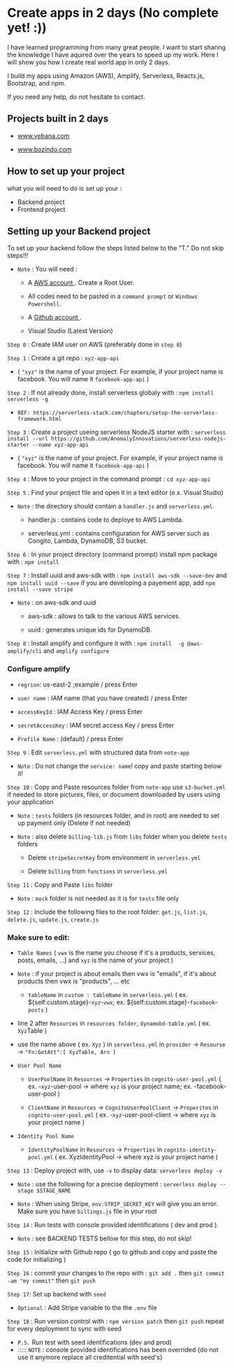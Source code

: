 # Create apps in 2 days (No complete yet! :))
I have learned programming from many great people. I want to start sharing the knowledge I have aquired over the years to speed up my work.
Here I will show you how I create real world app in only 2 days.

I build my apps using Amazon (AWS), Amplify, Serverless, Reacts.js, Bootstrap, and npm.

If you need any help, do not hesitate to contact. 

## Projects built in 2 days
* <a href="https://www.yebana.com"> www.yebana.com </a>

* <a href="https://www.bozindo.com"> www.bozindo.com </a>

## How to set up your project

what you will need to do is set up your :
* Backend project 
* Frontend project

## Setting up your Backend project 

To set up your backend follow the steps listed below to the "T." Do not skip steps!!! 

- `Note` : You will need : 

  - A <a href="https://aws.amazon.com/"> AWS account </a>. Create a Root User.
  
  - All codes need to be pasted in a `command prompt` or `Windows Powershell`.
  
  - A <a href="https://github.com/"> Github account </a>.
  
  - Visual Studio (Latest Version)

`Step 0` : Create IAM user on AWS (preferably done in `step 8`)

`Step 1` : Create a git repo : `xyz-app-api` 

  * ( `"xyz"` is the name of your project. For example, if your project name is facebook. You will name it `facebook-app-api` )

`Step 2` : If not already done, install serverless globaly with : `npm install serverless -g`

- `REF: https://serverless-stack.com/chapters/setup-the-serverless-framework.html`

`Step 3` : Create a project useing serverless NodeJS starter with : `serverless install --url https://github.com/AnomalyInnovations/serverless-nodejs-starter --name xyz-app-api`

 * ( `"xyz"` is the name of your project. For example, if your project name is facebook. You will name it `facebook-app-api` )

`Step 4` : Move to your project in the command prompt :  `cd xyz-app-api`

`Step 5` : Find your project file and open it in a text editor (e.x. Visual Studio)

- `Note` : the directory should contain a `handler.js` and `serverless.yml`. 

  - handler.js : contains code to deploye to AWS Lambda.

  - serverless.yml : contains configuration for AWS server such as Congito, Lambda, DynamoDB, S3 bucket.

`Step 6` : In your project directory (command prompt) install npm package with : `npm install`

`Step 7` : Install uuid and aws-sdk with : `npm install aws-sdk --save-dev` and `npm install uuid --save` if you are developing a payement app, add `npm install --save stripe`

- `Note` : on aws-sdk and uuid

  - aws-sdk : allows to talk to the various AWS services.

  - uuid :  generates unique ids for DynamoDB.

`Step 8` : Install amplify and configure it with : `npm install  -g @aws-amplify/cli` and `amplify configure`

### Configure amplify

  - `regrion`: us-east-2 ;example / press Enter

  - `user name` : IAM name (that you have created) / press Enter

  - `accessKeyId` : IAM Access Key / press Enter

  - `secretAccessKey` : IAM secret access Key / press Enter

  - `Profile Name` : (default) / press Enter

`Step 9` : Edit `serverless.yml` with structured data from `note-app`

- `Note` : Do not change the `service: name`! copy and paste starting below it!

`Step 10` : Copy and Paste resources folder from `note-app` use `s3-bucket.yml` if needed to store pictures, files, or document downloaded by users using your application

- `Note` : `tests` folders (in resources folder, and in root) are needed to set up payment only (Delete if not needed)

- `Note` : also delete `billing-lib.js` from `libs` folder when you delete `tests` folders

  - Delete `stripeSecretKey` from environment in `serverless.yml`

  - Delete `billing` from `functions` in `serverless.yml`

`Step 11` : Copy and Paste `libs` folder 

- `Note` : `mock` folder is not needed as it is for `tests` file only

`Step 12` : Include the following files to the root folder: `get.js`, `list.js`, `delete.js`, `update.js`, `create.js`

### Make sure to edit: 

* `Table Names` ( `vwx` is the name you choose if it's a products, services, posts, emails, ...] and `xyz` is the name of your project )

- `Note` : if your project is about emails then vwx is "emails", if it's about products then vwx is "products", ... etc

   * `tableName` in `custom : tableName` in `serverless.yml` ( ex. ${self:custom.stage}-`xyz`-`vwx`; ex. ${self:custom.stage}-`facebook`-`posts` )

* line 2 after `Resources` in `resources folder`, `dynamobd-table.yml` ( ex. `Xyz`Table )
   
* use the name above ( ex. `Xyz` ) in `serverless.yml` in `provider` -> `Resourse` -> `"Fn:GetAtt":[ XyzTable, Arn ]` 

* `User Pool Name`

  * `UserPoolName` in `Resources` -> `Properties` in `cognito-user-pool.yml` ( ex. -`xyz`-user-pool -> where `xyz` is your project name; ex. -facebook-user-pool )
  
  * `ClientName`  in `Resources` -> `CognitoUserPoolClient` -> `Properites` in `cognito-user-pool.yml` ( ex. -`xyz`-user-pool-client -> where `xyz` is your project name )
  
* `Identity Pool Name` 

  * `IdentityPoolName` in `Resources` -> `Properties` in `cognito-identity-pool.yml` ( ex. XyzIdentityPool -> where xyz is your project name )

`Step 13` : Deploy project with, use `-v` to display data: `serverless deploy -v`

* `Note` : use the following for a precise deployment : `serverless deploy --stage $STAGE_NAME`

* `Note` : When using Stripe, `env:STRIP_SECRET_KEY` will give you an error. Make sure you have `billings.js` file in your root

`Step 14` : Run tests with console provided identifications ( dev and prod ).

* `Note` : see BACKEND TESTS bellow for this step, do not skip!

`Step 15` : Initialize with Github repo ( go to github and copy and paste the code for initializing )

`Step 16` : commit your changes to the repo with : `git add .` then `git commit -am "my commit"` then `git push`

`Step 17`: Set up backend with `seed`

* `Optional` : Add Stripe variable to the the `.env` file

`Step 18` : Run version control with : `npm version patch` then `git push` repeat for every deployment to sync with seed

* `P.S.` Run test with seed identifications (dev and prod) 
* ::::: `NOTE` : console provided identifications has been overrided {do not use it anymore replace all creditential with seed's}
